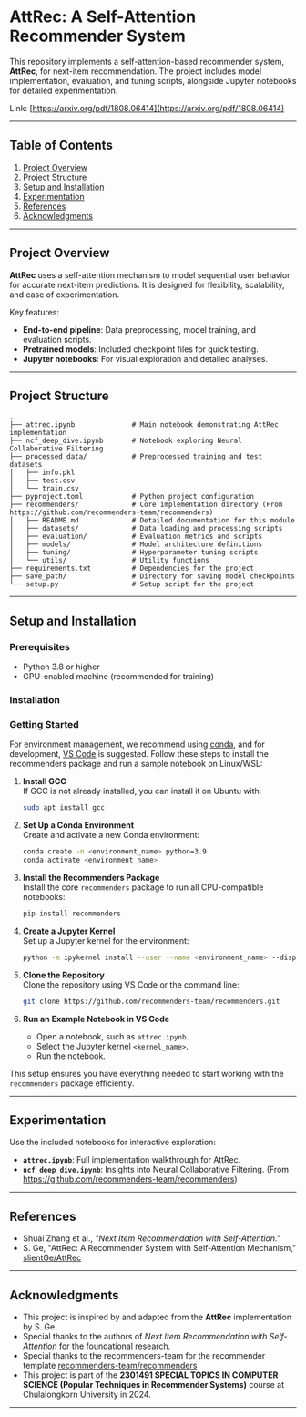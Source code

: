 # AttRec: A Self-Attention Recommender System

This repository implements a self-attention-based recommender system, **AttRec**, for next-item recommendation. The project includes model implementation, evaluation, and tuning scripts, alongside Jupyter notebooks for detailed experimentation.

Link: [https://arxiv.org/pdf/1808.06414](https://arxiv.org/pdf/1808.06414)

---

## Table of Contents
1. [Project Overview](#project-overview)  
2. [Project Structure](#project-structure)  
3. [Setup and Installation](#setup-and-installation)
4. [Experimentation](#Experimentation) 
5. [References](#references)  
6. [Acknowledgments](#acknowledgments)  

---

## Project Overview
**AttRec** uses a self-attention mechanism to model sequential user behavior for accurate next-item predictions. It is designed for flexibility, scalability, and ease of experimentation.

Key features:
- **End-to-end pipeline**: Data preprocessing, model training, and evaluation scripts.
- **Pretrained models**: Included checkpoint files for quick testing.
- **Jupyter notebooks**: For visual exploration and detailed analyses.

---

## Project Structure
```
.
├── attrec.ipynb              # Main notebook demonstrating AttRec implementation
├── ncf_deep_dive.ipynb       # Notebook exploring Neural Collaborative Filtering
├── processed_data/           # Preprocessed training and test datasets
│   ├── info.pkl
│   ├── test.csv
│   └── train.csv
├── pyproject.toml            # Python project configuration
├── recommenders/             # Core implementation directory (From https://github.com/recommenders-team/recommenders)
│   ├── README.md             # Detailed documentation for this module
│   ├── datasets/             # Data loading and processing scripts
│   ├── evaluation/           # Evaluation metrics and scripts
│   ├── models/               # Model architecture definitions
│   ├── tuning/               # Hyperparameter tuning scripts
│   └── utils/                # Utility functions
├── requirements.txt          # Dependencies for the project
├── save_path/                # Directory for saving model checkpoints
└── setup.py                  # Setup script for the project
```

---

## Setup and Installation
### Prerequisites
- Python 3.8 or higher
- GPU-enabled machine (recommended for training)

### Installation
### Getting Started

For environment management, we recommend using [conda](https://docs.conda.io/projects/conda/en/latest/glossary.html?highlight=environment#conda-environment), and for development, [VS Code](https://code.visualstudio.com/) is suggested. Follow these steps to install the recommenders package and run a sample notebook on Linux/WSL:

1. **Install GCC**  
   If GCC is not already installed, you can install it on Ubuntu with:  
   ```bash
   sudo apt install gcc
   ```

2. **Set Up a Conda Environment**  
   Create and activate a new Conda environment:  
   ```bash
   conda create -n <environment_name> python=3.9
   conda activate <environment_name>
   ```

3. **Install the Recommenders Package**  
   Install the core `recommenders` package to run all CPU-compatible notebooks:  
   ```bash
   pip install recommenders
   ```

4. **Create a Jupyter Kernel**  
   Set up a Jupyter kernel for the environment:  
   ```bash
   python -m ipykernel install --user --name <environment_name> --display-name <kernel_name>
   ```

5. **Clone the Repository**  
   Clone the repository using VS Code or the command line:  
   ```bash
   git clone https://github.com/recommenders-team/recommenders.git
   ```

6. **Run an Example Notebook in VS Code**  
   - Open a notebook, such as `attrec.ipynb`.  
   - Select the Jupyter kernel `<kernel_name>`.  
   - Run the notebook.  

This setup ensures you have everything needed to start working with the `recommenders` package efficiently.

---

## Experimentation
Use the included notebooks for interactive exploration:
- **`attrec.ipynb`**: Full implementation walkthrough for AttRec.
- **`ncf_deep_dive.ipynb`**: Insights into Neural Collaborative Filtering. (From https://github.com/recommenders-team/recommenders)

---

## References
- Shuai Zhang et al., *"Next Item Recommendation with Self-Attention."*
- S. Ge, "AttRec: A Recommender System with Self-Attention Mechanism," [slientGe/AttRec](https://github.com/slientGe/AttRec)

---

## Acknowledgments
- This project is inspired by and adapted from the **AttRec** implementation by S. Ge.  
- Special thanks to the authors of *Next Item Recommendation with Self-Attention* for the foundational research.
- Special thanks to the recommenders-team for the recommender template [recommenders-team/recommenders](https://github.com/recommenders-team/recommenders)
- This project is part of the **2301491 SPECIAL TOPICS IN COMPUTER SCIENCE (Popular Techniques in Recommender Systems)** course at Chulalongkorn University in 2024.
--- 
